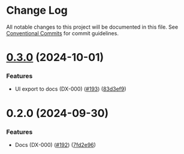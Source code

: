 # Change Log

All notable changes to this project will be documented in this file.
See [Conventional Commits](https://conventionalcommits.org) for commit guidelines.

# [0.3.0](https://github.com/voiceflow/react-chat/compare/documentation@0.2.0...documentation@0.3.0) (2024-10-01)

### Features

* UI export to docs (DX-000) ([#193](https://github.com/voiceflow/react-chat/issues/193)) ([83d3ef9](https://github.com/voiceflow/react-chat/commit/83d3ef93390ff8d98681c9dec129133f21a8e6bd))

# 0.2.0 (2024-09-30)

### Features

* Docs (DX-000) ([#192](https://github.com/voiceflow/react-chat/issues/192)) ([7fd2e96](https://github.com/voiceflow/react-chat/commit/7fd2e96de26ba42b7a243af8131a8f4ecfa02c60))

